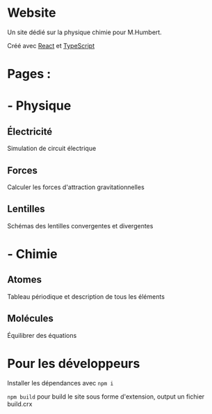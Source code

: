 # Website
Un site dédié sur la physique chimie pour M.Humbert.

Créé avec [React](https://github.com/facebook/react) et [TypeScript](https://www.typescriptlang.org/)

# Pages :
# - Physique
## Électricité
Simulation de circuit électrique

## Forces
Calculer les forces d'attraction gravitationnelles

## Lentilles
Schémas des lentilles convergentes et divergentes

# - Chimie
## Atomes
Tableau périodique et description de tous les éléments

## Molécules
Équilibrer des équations



# Pour les développeurs

Installer les dépendances avec
```npm i```

```npm build``` pour build le site sous forme d'extension, output un fichier build.crx
